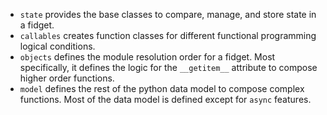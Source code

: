 * `state` provides the base classes to compare, manage, and store state in a fidget.
* `callables` creates function classes for different functional programming logical conditions.
* `objects` defines the module resolution order for a fidget.  Most specifically, it defines the logic for the `__getitem__` attribute to compose higher order functions.
* `model` defines the rest of the python data model to compose complex functions.  Most of the data model is defined except for `async` features.
